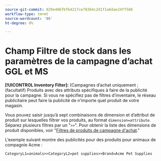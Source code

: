 ```yaml
---
source-git-commit: 029e406fbfb4217ce78364c2d1f1a6dae24ff588
workflow-type: tm+mt
source-wordcount: '86'
ht-degree: 0%

---
```

# Champ Filtre de stock dans les paramètres de la campagne d’achat GGL et MS

**[!UICONTROL Inventory Filter]:** (Campagnes d’achat uniquement ; (facultatif) Produits avec des attributs spécifiques à faire de la publicité pour la campagne. Si vous ne spécifiez pas de filtres d’inventaire, le réseau publicitaire peut faire la publicité de n’importe quel produit de votre magasin.

Vous pouvez saisir jusqu’à sept combinaisons de dimension et d’attribut de produit sur lesquelles filtrer vos produits, au format `dimension=attribute`. Séparez plusieurs filtres par un &quot;`>>`&quot;. Pour obtenir la liste des dimensions de produit disponibles, voir &quot;[Filtres de produits de campagne d&#39;achat](/help/search-social-commerce/campaign-management/campaigns/shopping-campaign-product-filters.md).&quot;

L’exemple suivant montre des publicités pour des produits pour animaux de compagnie Acme :

`CategoryL1=animals>>CategoryL2=pet supplies>>Brand=Acme Pet Supplies`
